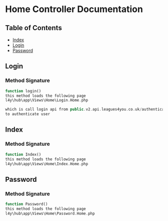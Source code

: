 # Home Controller Documentation

## Table of Contents

- [Index](#index)
- [Login](#login)
- [Password](#password)

## Login

### Method Signature

```php
function login()
this method loads the following page
l4y\hub\app\Views\Home\Login.Home.php

which is call login api from public.v2.api.leagues4you.co.uk/authenticate/
to authenticate user
```

## Index

### Method Signature

```php
function Index()
this method loads the following page
l4y\hub\app\Views\Home\Index.Home.php
```

## Password

### Method Signature

```php
function Password()
this method loads the following page
l4y\hub\app\Views\Home\Password.Home.php
